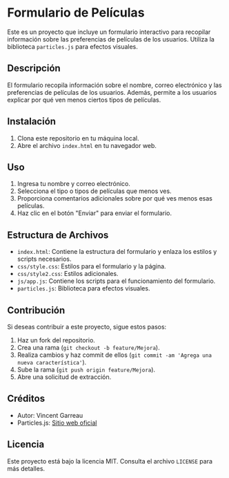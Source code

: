 # Formulario de Películas

Este es un proyecto que incluye un formulario interactivo para recopilar información sobre las preferencias de películas de los usuarios. Utiliza la biblioteca `particles.js` para efectos visuales.

## Descripción

El formulario recopila información sobre el nombre, correo electrónico y las preferencias de películas de los usuarios. Además, permite a los usuarios explicar por qué ven menos ciertos tipos de películas.

## Instalación

1. Clona este repositorio en tu máquina local.
2. Abre el archivo `index.html` en tu navegador web.

## Uso

1. Ingresa tu nombre y correo electrónico.
2. Selecciona el tipo o tipos de películas que menos ves.
3. Proporciona comentarios adicionales sobre por qué ves menos esas películas.
4. Haz clic en el botón "Enviar" para enviar el formulario.

## Estructura de Archivos

- `index.html`: Contiene la estructura del formulario y enlaza los estilos y scripts necesarios.
- `css/style.css`: Estilos para el formulario y la página.
- `css/style2.css`: Estilos adicionales.
- `js/app.js`: Contiene los scripts para el funcionamiento del formulario.
- `particles.js`: Biblioteca para efectos visuales.

## Contribución

Si deseas contribuir a este proyecto, sigue estos pasos:

1. Haz un fork del repositorio.
2. Crea una rama (`git checkout -b feature/Mejora`).
3. Realiza cambios y haz commit de ellos (`git commit -am 'Agrega una nueva característica'`).
4. Sube la rama (`git push origin feature/Mejora`).
5. Abre una solicitud de extracción.

## Créditos

- Autor: Vincent Garreau
- Particles.js: [Sitio web oficial](https://github.com/VincentGarreau/particles.js/)

## Licencia

Este proyecto está bajo la licencia MIT. Consulta el archivo `LICENSE` para más detalles.
